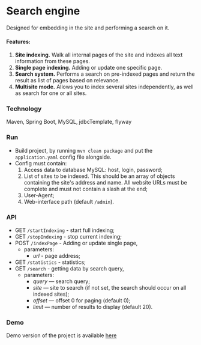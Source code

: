
# Search engine

Designed for embedding in the site and performing a search on it.

#### Features:

1. **Site indexing.** Walk all internal pages of the site and indexes all text information from these pages.
2. **Single page indexing.** Adding or update one specific page.
3. **Search system.** Performs a search on pre-indexed pages and return the result as list of pages based on relevance.
4. **Multisite mode.** Allows you to index several sites independently, as well as search for one or all sites.

### Technology

Maven, Spring Boot, MySQL, jdbcTemplate, flyway

### Run

- Build project, by running `mvn clean package` and put the `application.yaml` config file alongside.
- Config must contain:
    1. Access data to database MySQL: host, login, password;
    2. List of sites to be indexed. This should be an array of objects containing the site's address and name. All website URLs must be complete and must not contain a slash at the end;
    3. User-Agent;
    4. Web-interface path (default `/admin`).

### API

- GET `/startIndexing` - start full indexing;
- GET `/stopIndexing` - stop current indexing;
- POST `/indexPage` - Adding or update single page,
    - parameters:
        - *url* - page address;
- GET `/statistics` - statistics;
- GET `/search` - getting data by search query,
    - parameters:
        - *query* — search query;
        - *site* — site to search (if not set, the search should occur on all indexed sites);
        - *offset* — offset 0 for paging (default 0);
        - *limit* — number of results to display (default 20).

### Demo 
Demo version of the project is available [here](http://koniaev-search-engine.herokuapp.com/admin/)
